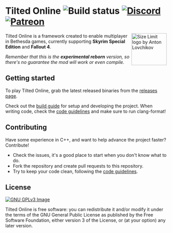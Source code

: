 # Tilted Online ![Build status](https://github.com/tiltedphoques/TiltedOnline/workflows/CI/badge.svg?branch=master) [![Discord](https://img.shields.io/discord/247835175860305931.svg?label=&logo=discord&logoColor=ffffff&color=7389D8&labelColor=6A7EC2)](https://discord.gg/skyrimtogether) [![Patreon](https://img.shields.io/badge/Patreon-donate-purple.svg)](https://www.patreon.com/skyrimtogether)

<img src="https://avatars.githubusercontent.com/u/52131158?s=200&v=4" align="right"
     alt="Size Limit logo by Anton Lovchikov" width="110" height="100">

Tilted Online is a framework created to enable multiplayer in Bethesda games, currently supporting **Skyrim Special Edition** and **Fallout 4**.

*Remember that this is the **experimental reborn** version, so there's no guarantee the mod will work or even compile.*

## Getting started
To play Tilted Online, grab the latest released binaries from the [releases page](https://github.com/tiltedphoques/TiltedOnline/releases).

Check out the [build guide](docs/BuildGuide.md) for setup and developing the project. When writing code, check the [code guidelines](docs/CodeGuidelines.md)
 and make sure to run clang-format!

## Contributing
Have some experience in C++, and want to help advance the project faster? Contribute!
- Check the issues, it's a good place to start when you don't know what to do.
- Fork the repository and create pull requests to this repository.
- Try to keep your code clean, following the [code guidelines](docs/CodeGuidelines.md).

## License
[![GNU GPLv3 Image](https://www.gnu.org/graphics/gplv3-127x51.png)](http://www.gnu.org/licenses/gpl-3.0.en.html)

Tilted Online is free software: you can redistribute it and/or modify
it under the terms of the GNU General Public License as published by
the Free Software Foundation, either version 3 of the License, or
(at your option) any later version.